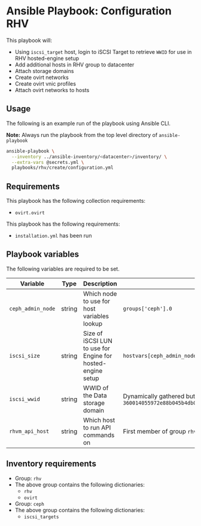 # Ansible Playbook: Configuration RHV

This playbook will:

- Using `iscsi_target` host, login to iSCSI Target to retrieve `WWID` for use in RHV hosted-engine setup
- Add additional hosts in RHV group to datacenter
- Attach storage domains
- Create ovirt networks
- Create ovirt vnic profiles
- Attach ovirt networks to hosts

## Usage

The following is an example run of the playbook using Ansible CLI.

**Note:** Always run the playbook from the top level directory of `ansible-playbook`

```sh
ansible-playbook \
  --inventory ../ansible-inventory/<datacenter>/inventory/ \
  --extra-vars @secrets.yml \
  playbooks/rhv/create/configuration.yml
```

## Requirements

This playbook has the following collection requirements:

  - `ovirt.ovirt`

This playbook has the following requirements:

  - `installation.yml` has been run

## Playbook variables

The following variables are required to be set.

| Variable | Type | Description | Default |
| -------- | ---- | ----------- | ------- |
| `ceph_admin_node` | string | Which node to use for host variables lookup | `groups['ceph'].0` |
| `iscsi_size` | string | Size of iSCSI LUN to use for Engine for hosted-engine setup | `hostvars[ceph_admin_node].ceph.iscsi_targets.images.0.size` |
| `iscsi_wwid` | string | WWID of the Data storage domain | Dynamically gathered but can be specified e.g. `360014055972e88b045b4db08816a8e02` |
| `rhvm_api_host` | string | Which host to run API commands on | First member of group `rhvm` e.g. `groups['rhvm'].0` |

## Inventory requirements

- Group: `rhv`
- The above group contains the following dictionaries:
  - `rhv`
  - `ovirt`
- Group: `ceph`
- The above group contains the following dictionaries:
  - `iscsi_targets`
